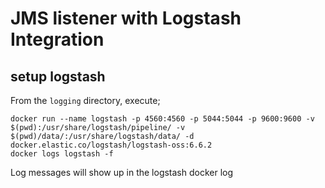 # JMS listener with Logstash Integration

## setup logstash

From the `logging` directory, execute;

```
docker run --name logstash -p 4560:4560 -p 5044:5044 -p 9600:9600 -v $(pwd):/usr/share/logstash/pipeline/ -v $(pwd)/data/:/usr/share/logstash/data/ -d docker.elastic.co/logstash/logstash-oss:6.6.2
docker logs logstash -f
```

Log messages will show up in the logstash docker log


